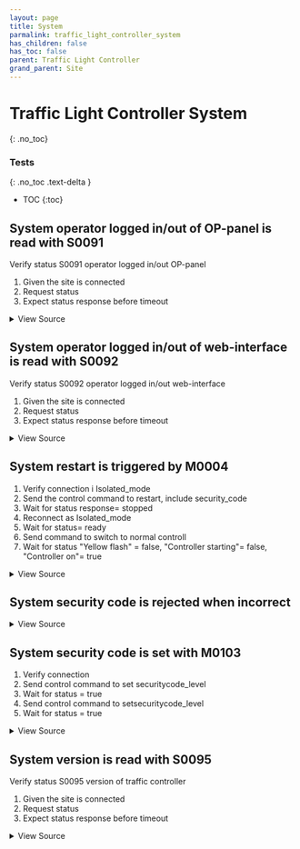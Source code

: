 ```yaml
---
layout: page
title: System
parmalink: traffic_light_controller_system
has_children: false
has_toc: false
parent: Traffic Light Controller
grand_parent: Site
---
```


# Traffic Light Controller System
{: .no_toc}



### Tests
{: .no_toc .text-delta }

- TOC
{:toc}

## System operator logged in/out of OP-panel is read with S0091

Verify status S0091 operator logged in/out OP-panel

1. Given the site is connected
2. Request status
3. Expect status response before timeout

<details markdown="block">
  <summary>
     View Source
  </summary>
```ruby
request_status_and_confirm "operator logged in/out OP-panel",
{ S0091: [:status, :user] }
```
</details>




## System operator logged in/out of web-interface is read with S0092

Verify status S0092 operator logged in/out web-interface

1. Given the site is connected
2. Request status
3. Expect status response before timeout

<details markdown="block">
  <summary>
     View Source
  </summary>
```ruby
request_status_and_confirm "operator logged in/out web-interface",
{ S0092: [:status, :user] }
```
</details>




## System restart is triggered by M0004

1. Verify connection i Isolated_mode
2. Send the control command to restart, include security_code
3. Wait for status response= stopped
4. Reconnect as Isolated_mode
5. Wait for status= ready
6. Send command to switch to normal controll
7. Wait for status "Yellow flash" = false, "Controller starting"= false, "Controller on"= true

<details markdown="block">
  <summary>
     View Source
  </summary>
```ruby
Validator::Site.isolated do |task,supervisor,site|
  prepare task, site
  supervisor.ignore_errors RSMP::DisconnectError do
    set_restart
    site.wait_for_state :stopped, Validator.config['timeouts']['shutdown']
  end
end
# NOTE
# when a remote site closes the connection, our site proxy object will stop.
# when the site reconnects, a new site proxy object will be created.
# this means we can't wait for the old site to become ready
# it also means we need a new Validator::Site.
Validator::Site.isolated do |task,supervisor,site|
  prepare task, site
  site.wait_for_state :ready, Validator.config['timeouts']['ready']
  wait_normal_control
end
```
</details>




## System security code is rejected when incorrect



<details markdown="block">
  <summary>
     View Source
  </summary>
```ruby
Validator::Site.connected do |task,supervisor,site|
  prepare task, site
  wrong_security_code 
end
```
</details>




## System security code is set with M0103

1. Verify connection
2. Send control command to set securitycode_level
3. Wait for status = true
4. Send control command to setsecuritycode_level
5. Wait for status = true

<details markdown="block">
  <summary>
     View Source
  </summary>
```ruby
Validator::Site.connected do |task,supervisor,site|
  prepare task, site
  set_security_code 1
  set_security_code 2
end
```
</details>




## System version is read with S0095 

Verify status S0095 version of traffic controller

1. Given the site is connected
2. Request status
3. Expect status response before timeout

<details markdown="block">
  <summary>
     View Source
  </summary>
```ruby
request_status_and_confirm "version of traffic controller",
{ S0095: [:status] }
```
</details>



